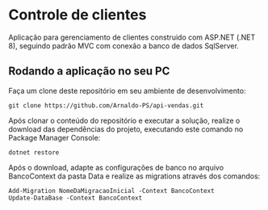 # Controle de clientes

Aplicação para gerenciamento de clientes construido com ASP.NET (.NET 8), seguindo padrão MVC com conexão a banco de dados SqlServer.

## Rodando a aplicação no seu PC

Faça um clone deste repositório em seu ambiente de desenvolvimento:

```
git clone https://github.com/Arnaldo-PS/api-vendas.git
```

Após clonar o conteúdo do repositório e executar a solução, realize o download das dependências do projeto, executando este comando no Package Manager Console:
```
dotnet restore

```

Após o download, adapte as configurações de banco no arquivo BancoContext da pasta Data e realize as migrations através dos comandos:

```
Add-Migration NomeDaMigracaoInicial -Context BancoContext
Update-DataBase -Context BancoContext
```
